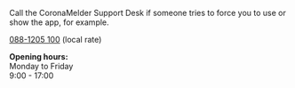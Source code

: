 Call the CoronaMelder Support Desk if someone tries to force you to use or show the app, for example.

<a href="tel:+31881205100">088-1205 100</a> (local rate)

**Opening hours:**<br />
Monday to Friday<br />
9:00 - 17:00
